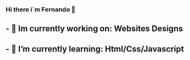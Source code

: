 ### Hi there i´m Fernando 👋


## - 🔭 Im currently working on: Websites Designs
## - :book: I’m currently learning: **Html/Css/Javascript**
